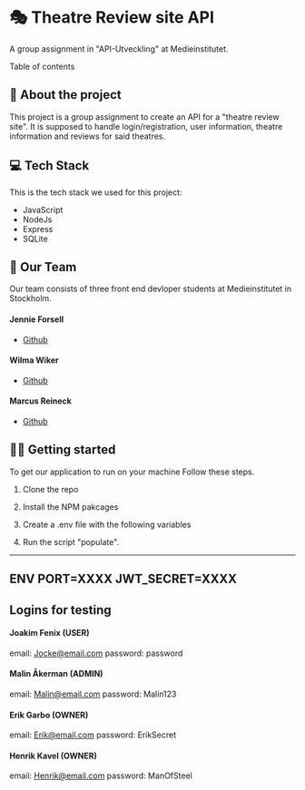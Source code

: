 # 🎭 Theatre Review site API
A group assignment in "API-Utveckling" at Medieinstitutet.

Table of contents



## 📜 About the project
This project is a group assignment to create an API for a "theatre review site". It is supposed to handle login/registration, user information, theatre information and reviews for said theatres.

## 💻 Tech Stack
This is the tech stack we used for this project:
- JavaScript
- NodeJs
- Express
- SQLite

## 🤝 Our Team
Our team consists of three front end devloper students at Medieinstitutet in Stockholm.

#### Jennie Forsell
- [Github](https://github.com/jennieforsell1992)

#### Wilma Wiker
- [Github](https://github.com/wilmawiker)

#### Marcus Reineck
- [Github](https://github.com/MarcusRei)

## 🏃‍♀️ Getting started
To get our application to run on your machine Follow these steps.

1. Clone the repo

2. Install the NPM pakcages

3. Create a .env file with the following variables

4. Run the script "populate".
---
**ENV**
PORT=XXXX
JWT_SECRET=XXXX
---

## Logins for testing
#### Joakim Fenix (USER)
email: Jocke@email.com
password: password

#### Malin Åkerman (ADMIN)
email: Malin@email.com
password: Malin123

#### Erik Garbo (OWNER)
email: Erik@email.com
password: ErikSecret

#### Henrik Kavel (OWNER)
email: Henrik@email.com
password: ManOfSteel

